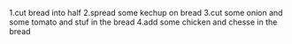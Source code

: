 1.cut bread into half 
2.spread some kechup on bread 
3.cut some onion and some tomato and stuf in the bread 
4.add some chicken and chesse in the bread 
